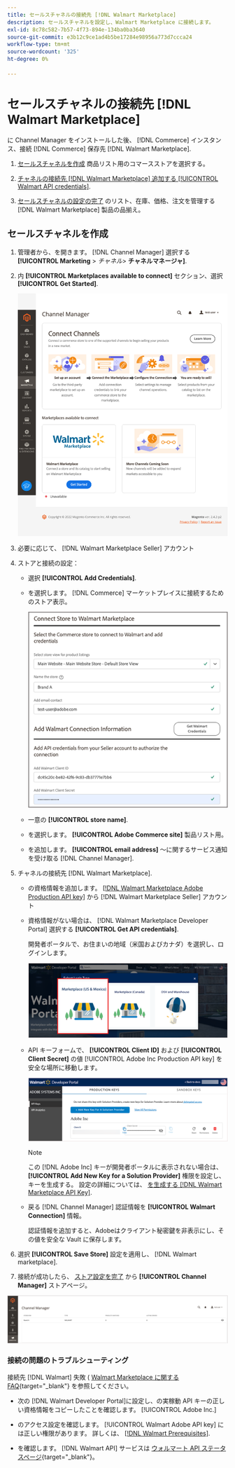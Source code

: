 ```yaml
---
title: セールスチャネルの接続先 [!DNL Walmart Marketplace]
description: セールスチャネルを設定し、Walmart Marketplace に接続します。
exl-id: 8c78c582-7b57-4f73-894e-134ba0ba3640
source-git-commit: e3b12c9ce1ad4b5be17284e98956a773d7ccca24
workflow-type: tm+mt
source-wordcount: '325'
ht-degree: 0%

---
```


# セールスチャネルの接続先 [!DNL Walmart Marketplace]

に Channel Manager をインストールした後、 [!DNL Commerce] インスタンス、接続 [!DNL Commerce] 保存先 [!DNL Walmart Marketplace].

1. [セールスチャネルを作成](#create-the-sales-channel) 商品リスト用のコマースストアを選択する。

1. [チャネルの接続先 [!DNL Walmart Marketplace] 追加する [!UICONTROL Walmart API credentials]](#connect-the-channel-to-walmart-marketplace).

1. [セールスチャネルの設定の完了](#complete-store-setup) のリスト、在庫、価格、注文を管理する [!DNL Walmart Marketplace] 製品の品揃え。

## セールスチャネルを作成

1. 管理者から、を開きます。 [!DNL Channel Manager] 選択する **[!UICONTROL Marketing** > _チャネル&#x200B;_> **チャネルマネージャ]**.

1. 内 **[!UICONTROL Marketplaces available to connect]** セクション、選択 **[!UICONTROL Get Started]**.

   ![新規接続 [!DNL Walmart] 保存先 [!DNL Channel Manager]](assets/channel-manager-home.png)

1. 必要に応じて、 [!DNL Walmart Marketplace Seller] アカウント

1. ストアと接続の設定：

   - 選択 **[!UICONTROL Add Credentials]**.

   - を選択します。 [!DNL Commerce] マーケットプレイスに接続するためのストア表示。

      ![コマースとの接続を設定する [!DNL Walmart Marketplace] から [!DNL Channel Manager]](assets/configure-commerce-to-marketplace-connection.png)

   - 一意の **[!UICONTROL store name]**.

   - を選択します。 **[!UICONTROL Adobe Commerce site]** 製品リスト用。

   - を追加します。 **[!UICONTROL email address]** ～に関するサービス通知を受け取る [!DNL Channel Manager].

1. チャネルの接続先 [!DNL Walmart Marketplace].

   - の資格情報を追加します。 [[!DNL Walmart Marketplace Adobe Production API key]](walmart-prerequisites.md#generate-a-walmart-marketplace-production-api-key) から [!DNL Walmart Marketplace Seller] アカウント

   - 資格情報がない場合は、 [!DNL Walmart Marketplace Developer Portal] 選択する **[!UICONTROL Get API credentials]**.

      開発者ポータルで、お住まいの地域（米国およびカナダ）を選択し、ログインします。

      ![[!DNL Walmart Marketplace] アカウントログイン](assets/walmart-marketplace-login-page.png)

   - API キーフォームで、 **[!UICONTROL Client ID]** および **[!UICONTROL Client Secret]** の値 [!UICONTROL Adobe Inc Production API key] を安全な場所に移動します。

      ![[!DNL Walmart Marketplace API key] 設定ページ](assets/walmart-api-key-management-form.png)

      >[!NOTE]
      >
      >この [!DNL Adobe Inc] キーが開発者ポータルに表示されない場合は、 **[!UICONTROL Add New Key for a Solution Provider]** 権限を設定し、キーを生成する。 設定の詳細については、 [を生成する [!DNL Walmart Marketplace API Key]](walmart-prerequisites.md#generate-a-walmart-marketplace-api-key).

   - 戻る [!DNL Channel Manager] 認証情報を **[!UICONTROL Walmart Connection]** 情報。

      認証情報を追加すると、Adobeはクライアント秘密鍵を非表示にし、その値を安全な Vault に保存します。

1. 選択 **[!UICONTROL Save Store]** 設定を適用し、 [!DNL Walmart marketplace].

1. 接続が成功したら、 [ストア設定を完了](complete-store-setup.md) から **[!UICONTROL Channel Manager]** ストアページ。

![最初のストアを設定](assets/channel-manager-setup-first-store.png)

### 接続の問題のトラブルシューティング

接続先 [!DNL Walmart] 失敗 ( [Walmart Marketplace に関する FAQ](https://developer.walmart.com/faq/us/faq-auth/){target=&quot;_blank&quot;} を参照してください。

- 次の [!DNL Walmart Developer Portal]に設定し、の実稼動 API キーの正しい資格情報をコピーしたことを確認します。 [!UICONTROL Adobe Inc.]

- のアクセス設定を確認します。 [!UICONTROL Walmart Adobe API key] には正しい権限があります。 詳しくは、 [[!DNL Walmart Prerequisites]](walmart-prerequisites.md##generate-a-walmart-marketplace-api-key).

- を確認します。 [!DNL Walmart API] サービスは [ウォルマート API ステータスページ](https://developer.walmart.com/us/whats-new/new-api-status-information-now-available/){target=&quot;_blank&quot;}。

